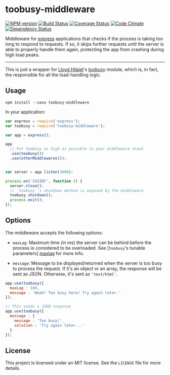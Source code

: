 toobusy-middleware
==================

[![NPM version](https://badge.fury.io/js/toobusy-middleware.svg)](http://badge.fury.io/js/toobusy-middleware)
[![Build Status](https://travis-ci.org/mkretschek/toobusy-middleware.svg)](https://travis-ci.org/mkretschek/toobusy-middleware)
[![Coverage Status](https://coveralls.io/repos/mkretschek/toobusy-middleware/badge.png)](https://coveralls.io/r/mkretschek/toobusy-middleware)
[![Code Climate](https://codeclimate.com/github/mkretschek/toobusy-middleware.png)](https://codeclimate.com/github/mkretschek/toobusy-middleware)
[![Dependency Status](https://gemnasium.com/mkretschek/toobusy-middleware.svg)](https://gemnasium.com/mkretschek/toobusy-middleware)

Middleware for [express][] applications that checks if the process is taking
too long to respond to requests. If so, it skips further requests until the
server is able to properly handle them again, protecting the app from crashing
during high load peaks.

---

This is just a wrapper for [Lloyd Hilaiel][lloyd]'s [toobusy][] module, which is, in fact, the
responsible for all the load-handling logic.


Usage
-----

```
npm install --save toobusy-middleware
```

In your application:

```js
var express = require('express');
var toobusy = require('toobusy-middleware');

var app = express();

app
  // Put toobusy as high as possible in your middleware stack
  .use(toobusy())
  .use(otherMiddlewares());


var server = app.listen(3000);

process.on('SIGINT', function () {
  server.close();
  // `toobusy`'s shutdown method is exposed by the middleware
  toobusy.shutdown();
  process.exit();
});
```


Options
-------

The middleware accepts the following options:

* `maxLag`: Maximum time (in ms) the server can be behind before the
  process is considered to be overloaded. See [`toobusy`'s tunable parameters]
  [maxlag] for more info.

* `message`: Message to be displayed/returned when the server is too busy to
  process the request. If it's an object or an array, the response will be
  sent as JSON. Otherwise, it's sent as `'text/html'`.

```js
app.use(toobusy({
  maxLag : 100,
  message : 'Woah! Too busy here! Try again later.'
});

// This sends a JSON response
app.use(toobusy({
  message : {
    message : 'Too busy!',
    solution : 'Try again later...'
  }
});
```


License
-------

This project is licensed under an MIT license. See the `LICENSE` file for
more details.


[express]: http://expressjs.com/
[lloyd]: https://github.com/lloyd
[maxlag]: https://github.com/lloyd/node-toobusy#tunable-parameters
[toobusy]: https://github.com/lloyd/node-toobusy
